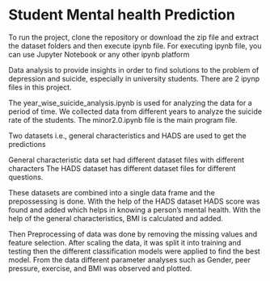# Student Mental health Prediction

To run the project, clone the repository or download the zip file and extract the dataset folders and then execute ipynb file.
For executing ipynb file, you can use Jupyter Notebook or any other ipynb platform

Data analysis to provide insights in order to find solutions to the problem of depression and suicide, especially in university students.
There are 2 ipynp files in this project.

The year_wise_suicide_analysis.ipynb is used for analyzing the data for a period of time. We collected data from different years to analyze the suicide rate of the students. 
The minor2.0.ipynb file is the main program file.

Two datasets i.e., general characteristics and HADS are used to get the predictions 

General characteristic data set had different dataset files with different characters 
The HADS dataset has different dataset files for different questions.

These datasets are combined into a single data frame and the prepossessing is done.
With the help of the HADS dataset HADS score was found and added which helps in knowing a person’s mental health.
With the help of the general characteristics, BMI is calculated and added.

Then Preprocessing of data was done by removing the missing values and feature selection.
After scaling the data, it was split it into training and testing then the different classification models were applied to find the best model.
From the data different parameter analyses such as Gender, peer pressure, exercise, and BMI was observed and plotted.

